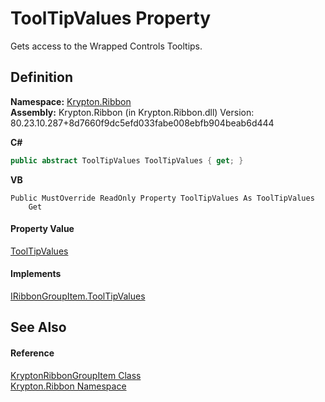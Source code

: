 # ToolTipValues Property


Gets access to the Wrapped Controls Tooltips.



## Definition
**Namespace:** <a href="1e9bc734-cff9-e9b8-f013-94cdac669794.md">Krypton.Ribbon</a>  
**Assembly:** Krypton.Ribbon (in Krypton.Ribbon.dll) Version: 80.23.10.287+8d7660f9dc5efd033fabe008ebfb904beab6d444

**C#**
``` C#
public abstract ToolTipValues ToolTipValues { get; }
```
**VB**
``` VB
Public MustOverride ReadOnly Property ToolTipValues As ToolTipValues
	Get
```



#### Property Value
<a href="84b4469f-b28c-acb3-3436-ed4de441d8b4.md">ToolTipValues</a>

#### Implements
<a href="402a3ad2-4810-1e99-d147-d1521f847b92.md">IRibbonGroupItem.ToolTipValues</a>  


## See Also


#### Reference
<a href="42b4e823-3d0e-29bf-ca83-927a7a58295d.md">KryptonRibbonGroupItem Class</a>  
<a href="1e9bc734-cff9-e9b8-f013-94cdac669794.md">Krypton.Ribbon Namespace</a>  
